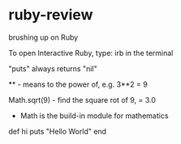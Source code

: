 # ruby-review
brushing up on Ruby


To open Interactive Ruby, type: irb in the terminal

"puts" always returns "nil"

**  - means to the power of, e.g. 3**2 = 9

Math.sqrt(9) - find the square rot of 9, = 3.0
  - Math is the build-in module for mathematics

def hi
  puts "Hello World"
end
